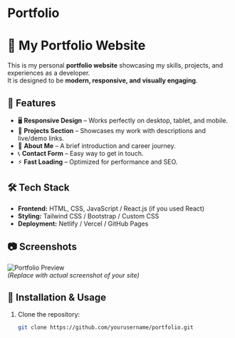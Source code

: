 # Portfolio

# 🌟 My Portfolio Website

This is my personal **portfolio website** showcasing my skills, projects, and experiences as a developer.  
It is designed to be **modern, responsive, and visually engaging**.

## 🚀 Features
- 🖥️ **Responsive Design** – Works perfectly on desktop, tablet, and mobile.
- 📂 **Projects Section** – Showcases my work with descriptions and live/demo links.
- 📜 **About Me** – A brief introduction and career journey.
- 📞 **Contact Form** – Easy way to get in touch.
- ⚡ **Fast Loading** – Optimized for performance and SEO.

## 🛠️ Tech Stack
- **Frontend:** HTML, CSS, JavaScript / React.js (if you used React)
- **Styling:** Tailwind CSS / Bootstrap / Custom CSS
- **Deployment:** Netlify / Vercel / GitHub Pages

## 📷 Screenshots
![Portfolio Preview](./assets/preview.png)  
*(Replace with actual screenshot of your site)*

## 📌 Installation & Usage
1. Clone the repository:
   ```bash
   git clone https://github.com/yourusername/portfolio.git
